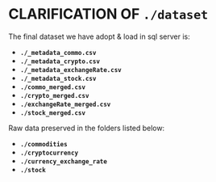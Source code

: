 # CLARIFICATION OF `./dataset`

The final dataset we have adopt & load in sql server is:
- **`./_metadata_commo.csv`**
- **`./_metadata_crypto.csv`**
- **`./_metadata_exchangeRate.csv`**
- **`./_metadata_stock.csv`**
- **`./commo_merged.csv`**
- **`./crypto_merged.csv`**
- **`./exchangeRate_merged.csv`**
- **`./stock_merged.csv`**

Raw data preserved in the folders listed below:
- **`./commodities`**
- **`./cryptocurrency`**
- **`./currency_exchange_rate`**
- **`./stock`**

